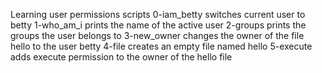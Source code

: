 Learning user permissions scripts
0-iam_betty switches current user to betty
1-who_am_i prints the name of the active user
2-groups prints the groups the user belongs to
3-new_owner changes the owner of the file hello to the user betty
4-file creates an empty file named hello
5-execute adds execute permission to the owner of the hello file
